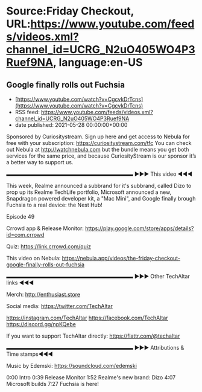 # Source:Friday Checkout, URL:https://www.youtube.com/feeds/videos.xml?channel_id=UCRG_N2uO405WO4P3Ruef9NA, language:en-US

## Google finally rolls out Fuchsia
 - [https://www.youtube.com/watch?v=CgcvkDrTcns](https://www.youtube.com/watch?v=CgcvkDrTcns)
 - RSS feed: https://www.youtube.com/feeds/videos.xml?channel_id=UCRG_N2uO405WO4P3Ruef9NA
 - date published: 2021-05-28 00:00:00+00:00

Sponsored by Curiositystream. Sign up here and get access to Nebula for free with your subscription: https://curiositystream.com/tfc
You can check out Nebula at http://watchnebula.com but the bundle means you get both services for the same price, and because CuriosityStream is our sponsor it’s a better way to support us. 


▬▬▬▬▬▬▬▬▬▬▬▬▬▬▬▬▬▬▬▬▬▬▬▬
►►► This video ◄◄◄

This week, Realme announced a subbrand for it's subbrand, called Dizo to prop up its Realme TechLife portfolio, Microsoft announced a new, Snapdragon powered developer kit, a "Mac Mini", and Google finally brough Fuchsia to a real device: the Nest Hub!

Episode 49

Crrowd app & Release Monitor: https://play.google.com/store/apps/details?id=com.crrowd   


Quiz: https://link.crrowd.com/quiz   

This video on Nebula: https://nebula.app/videos/the-friday-checkout-google-finally-rolls-out-fuchsia

▬▬▬▬▬▬▬▬▬▬▬▬▬▬▬▬▬▬▬▬▬▬▬▬
►►► Other TechAltar links ◄◄◄

Merch: http://enthusiast.store 

Social media: 
https://twitter.com/TechAltar 

https://instagram.com/TechAltar 
https://facebook.com/TechAltar 
https://discord.gg/npKQebe

If you want to support TechAltar directly: https://flattr.com/@techaltar 

▬▬▬▬▬▬▬▬▬▬▬▬▬▬▬▬▬▬▬▬▬▬▬▬
►►► Attributions & Time stamps◄◄◄

Music by Edemski: 
https://soundcloud.com/edemski 


0:00 Intro
0:39 Release Monitor
1:52 Realme's new brand: Dizo
4:07 Microsoft builds
7:27 Fuchsia is here!

